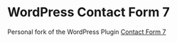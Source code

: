 WordPress Contact Form 7
========================

Personal fork of the WordPress Plugin [Contact Form 7](http://wordpress.org/plugins/contact-form-7/developers/)
